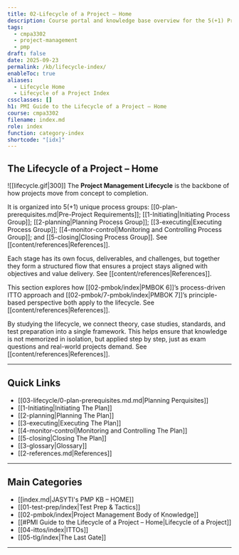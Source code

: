 ```yaml
---
title: 02-Lifecycle of a Project – Home
description: Course portal and knowledge base overview for the 5(+1) Process Groups in the Project Management Lifecycle.
tags:
  - cmpa3302
  - project-management
  - pmp
draft: false
date: 2025-09-23
permalink: /kb/lifecycle-index/
enableToc: true
aliases:
  - Lifecycle Home
  - Lifecycle of a Project Index
cssclasses: []
h1: PMI Guide to the Lifecycle of a Project – Home
course: cmpa3302
filename: index.md
role: index
function: category-index
shortcode: "[idx]"
---
```

## The Lifecycle of a Project – Home
 ![[lifecycle.gif|300]]
 The **Project Management Lifecycle** is the backbone of how projects move from concept to completion. 

It is organized into 5(+1) unique process groups: [[0-plan-prerequisites.md|Pre-Project Requirements]]; [[1-Initiating|Initiating Process Group]]; [[2-planning|Planning Process Group]]; [[3-executing|Executing Process Group]]; [[4-monitor-control|Monitoring and Controlling Process Group]]; and [[5-closing|Closing Process Group]]. See [[content/references|References]].  

Each stage has its own focus, deliverables, and challenges, but together they form a structured flow that ensures a project stays aligned with objectives and value delivery. See [[content/references|References]].  

This section explores how [[02-pmbok/index|PMBOK 6]]’s process-driven ITTO approach and [[02-pmbok/7-pmbok/index|PMBOK 7]]’s principle-based perspective both apply to the lifecycle. See [[content/references|References]].  

By studying the lifecycle, we connect theory, case studies, standards, and test preparation into a single framework. This helps ensure that knowledge is not memorized in isolation, but applied step by step, just as exam questions and real-world projects demand. See [[content/references|References]].  

---
## Quick Links

- [[03-lifecycle/0-plan-prerequisites.md.md|Planning Perquisites]]
- [[1-Initiating|Initiating The Plan]]
- [[2-planning|Planning The Plan]]
- [[3-executing|Executing The Plan]]
- [[4-monitor-control|Monitoring and Controlling The Plan]]
- [[5-closing|Closing The Plan]]
- [[3-glossary|Glossary]]
- [[2-references.md|References]]

---
## Main Categories
- [[index.md|JASYTI's PMP KB – HOME]]
- [[01-test-prep/index|Test Prep & Tactics]]
- [[02-pmbok/index|Project Management Body of Knowledge]]
- [[#PMI Guide to the Lifecycle of a Project – Home|Lifecycle of a Project]]
- [[04-ittos/index|ITTOs]]
- [[05-tlg/index|The Last Gate]]

---
